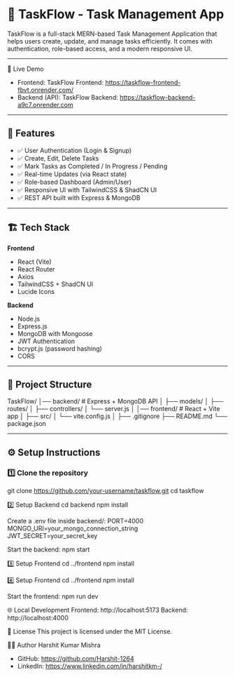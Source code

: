 # 📝 TaskFlow - Task Management App
TaskFlow is a full-stack MERN-based Task Management Application that helps users create, update, and manage tasks efficiently. It comes with authentication, role-based access, and a modern responsive UI.

---

🚀 Live Demo
- Frontend: TaskFlow Frontend: https://taskflow-frontend-fbvt.onrender.com/
- Backend (API): TaskFlow Backend: https://taskflow-backend-a9c7.onrender.com

---

## 🚀 Features
- ✅ User Authentication (Login & Signup)  
- ✅ Create, Edit, Delete Tasks  
- ✅ Mark Tasks as Completed / In Progress / Pending  
- ✅ Real-time Updates (via React state)  
- ✅ Role-based Dashboard (Admin/User)  
- ✅ Responsive UI with TailwindCSS & ShadCN UI  
- ✅ REST API built with Express & MongoDB  

---

## 🏗️ Tech Stack
**Frontend**
- React (Vite)
- React Router
- Axios
- TailwindCSS + ShadCN UI
- Lucide Icons

**Backend**
- Node.js
- Express.js
- MongoDB with Mongoose
- JWT Authentication
- bcrypt.js (password hashing)
- CORS

---

## 📂 Project Structure
TaskFlow/
│── backend/     # Express + MongoDB API
│ ├── models/
│ ├── routes/
│ ├── controllers/
│ └── server.js
│
│── frontend/     # React + Vite app
│ ├── src/
│ └── vite.config.js
│
├── .gitignore
├── README.md
└── package.json

---

## ⚙️ Setup Instructions

### 1️⃣ Clone the repository
git clone https://github.com/your-username/taskflow.git
cd taskflow

2️⃣ Setup Backend
cd backend
npm install

Create a .env file inside backend/:
PORT=4000
MONGO_URI=your_mongo_connection_string
JWT_SECRET=your_secret_key

Start the backend:
npm start

3️⃣ Setup Frontend
cd ../frontend
npm install

4️⃣ Setup Frontend
cd ../frontend
npm install

Start the frontend:
npm run dev


🌐 Local Development
Frontend: http://localhost:5173
Backend: http://localhost:4000

📜 License
This project is licensed under the MIT License.

👨‍💻 Author
Harshit Kumar Mishra
- GitHub: https://github.com/Harshit-1264
- LinkedIn: https://www.linkedin.com/in/harshitkm-/
